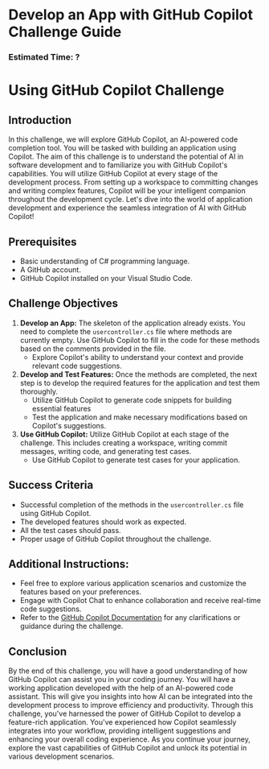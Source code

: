 # Develop an App with GitHub Copilot Challenge Guide

### Estimated Time: ?
# Using GitHub Copilot Challenge  
  
## Introduction  
In this challenge, we will explore GitHub Copilot, an AI-powered code completion tool. You will be tasked with building an application using Copilot. The aim of this challenge is to understand the potential of AI in software development and to familiarize you with GitHub Copilot's capabilities.  You will utilize GitHub Copilot at every stage of the development process. From setting up a workspace to committing changes and writing complex features, Copilot will be your intelligent companion throughout the development cycle. Let's dive into the world of application development and experience the seamless integration of AI with GitHub Copilot!
  
## Prerequisites  
- Basic understanding of C# programming language.  
- A GitHub account.  
- GitHub Copilot installed on your Visual Studio Code.  
  
## Challenge Objectives  
1. **Develop an App:** The skeleton of the application already exists. You need to complete the `usercontroller.cs` file where methods are currently empty. Use GitHub Copilot to fill in the code for these methods based on the comments provided in the file.
      - Explore Copilot's ability to understand your context and provide relevant code suggestions.  
3. **Develop and Test Features:** Once the methods are completed, the next step is to develop the required features for the application and test them thoroughly.
      - Utilize GitHub Copilot to generate code snippets for building essential features
      - Test the application and make necessary modifications based on Copilot's suggestions.
4. **Use GitHub Copilot:** Utilize GitHub Copilot at each stage of the challenge. This includes creating a workspace, writing commit messages, writing code, and generating test cases.
      - Use GitHub Copilot to generate test cases for your application.
  
## Success Criteria  
- Successful completion of the methods in the `usercontroller.cs` file using GitHub Copilot.  
- The developed features should work as expected.  
- All the test cases should pass.  
- Proper usage of GitHub Copilot throughout the challenge.

## Additional Instructions:

- Feel free to explore various application scenarios and customize the features based on your preferences.
- Engage with Copilot Chat to enhance collaboration and receive real-time code suggestions.
- Refer to the [GitHub Copilot Documentation](https://github.com/github/copilot-docs) for any clarifications or guidance during the challenge.
  
## Conclusion  
By the end of this challenge, you will have a good understanding of how GitHub Copilot can assist you in your coding journey. You will have a working application developed with the help of an AI-powered code assistant. This will give you insights into how AI can be integrated into the development process to improve efficiency and productivity. Through this challenge, you've harnessed the power of GitHub Copilot to develop a feature-rich application. You've experienced how Copilot seamlessly integrates into your workflow, providing intelligent suggestions and enhancing your overall coding experience. As you continue your journey, explore the vast capabilities of GitHub Copilot and unlock its potential in various development scenarios.
  


